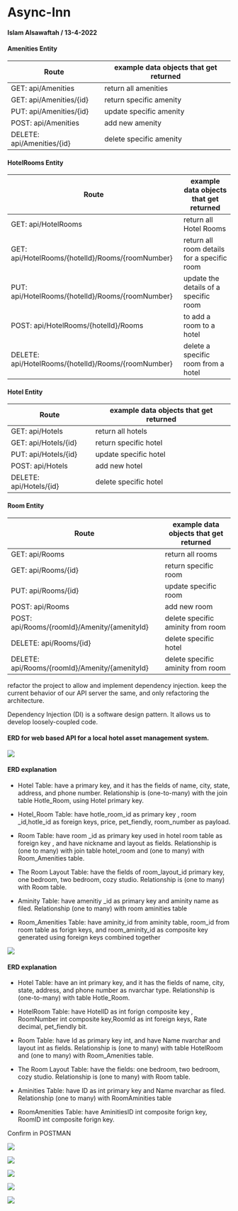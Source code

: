 # Async-Inn

#### Islam Alsawaftah / 13-4-2022

#### Amenities Entity

| Route | example data objects that get returned |
| ----------- |----------- |
| GET: api/Amenities | return all amenities |
| GET: api/Amenities/\{id} | return specific amenity |
| PUT: api/Amenities/\{id} | update specific amenity |
| POST: api/Amenities | add new amenity |
| DELETE: api/Amenities/\{id} | delete specific amenity |


#### HotelRooms Entity

| Route | example data objects that get returned |
| ----------- |----------- |
| GET: api/HotelRooms | return all Hotel Rooms |
| GET: api/HotelRooms/\{hotelId}/Rooms/\{roomNumber} | return all room details for a specific room |
| PUT: api/HotelRooms/\{hotelId}/Rooms/\{roomNumber} |  update the details of a specific room |
| POST: api/HotelRooms/\{hotelId}\/Rooms |  to add a room to a hotel |
| DELETE: api/HotelRooms/\{hotelId}\/Rooms/\{roomNumber} | delete a specific room from a hotel |

#### Hotel Entity

| Route | example data objects that get returned |
| ----------- |----------- |
| GET: api/Hotels | return all hotels |
| GET: api/Hotels/\{id} | return specific hotel |
| PUT: api/Hotels/\{id} | update specific hotel |
| POST: api/Hotels | add new hotel |
| DELETE: api/Hotels/\{id} | delete specific hotel |

#### Room Entity

| Route | example data objects that get returned |
| ----------- |----------- |
| GET: api/Rooms | return all rooms |
| GET: api/Rooms/\{id} | return specific room |
| PUT: api/Rooms/\{id} | update specific room |
| POST: api/Rooms | add new room |
| POST: api/Rooms/\{roomId}\/Amenity/\{amenityId} | delete specific aminity from room|
| DELETE: api/Rooms/\{id} | delete specific hotel |
| DELETE: api/Rooms/\{roomId}\/Amenity/\{amenityId} | delete specific aminity from room |

refactor the project to allow and implement dependency injection. keep the current behavior of our API server the same, and only refactoring the architecture.

Dependency Injection (DI) is a software design pattern. It allows us to develop loosely-coupled code. 

#### ERD for web based API for a local hotel asset management system.

![](ERDs.png)

#### ERD explanation

* Hotel Table: have a primary key, and it has the fields of name, city, state, address, and phone number. Relationship is (one-to-many) with the join table Hotle_Room, using Hotel primary key.

* Hotel_Room Table: have hotle_room_id as primary key , room _id,hotle_id as foreign keys,  price, pet_fiendly, room_number as payload.
 
* Room Table: have room _id as primary key used in hotel room table as foreign key , and have nickname and layout as fields. Relationship is (one to many) with join table hotel_room and (one to many) with Room_Amenities table.

* The Room Layout Table: have the fields of room_layout_id primary key, one bedroom, two bedroom, cozy studio. Relationship is (one to many) with Room table.

* Aminity Table: have amenitiy _id as primary key and aminity name as filed. Relationship (one to many) with room aminities table

* Room_Amenities Table: have aminity_id from aminity table, room_id from room table as forign keys, and room_aminity_id as composite key generated using foreign keys combined together


![](ERDs-lab12.png)

#### ERD explanation

* Hotel Table: have an int primary key, and it has the fields of name, city, state, address, and phone number as nvarchar type. Relationship is (one-to-many) with table Hotle_Room.

* HotelRoom Table: have HotelID as int  forign composite key , RoomNumber int composite key,RoomId as int foreign keys,  Rate decimal, pet_fiendly bit.
 
* Room Table: have  Id as primary key int, and have Name nvarchar and layout int as fields. Relationship is (one to many) with table HotelRoom and (one to many) with Room_Amenities table.

* The Room Layout Table: have the fields:  one bedroom, two bedroom, cozy studio. Relationship is (one to many) with Room table.

* Aminities Table: have ID as int primary key and Name nvarchar as filed. Relationship (one to many) with RoomAminities table

* RoomAmenities Table: have AminitiesID int composite forign key, RoomID int composite forign key.

Confirm in POSTMAN

![](get.png)

![](getsepec.png)

![](post.png)

![](put.png)

![](delete.png)
